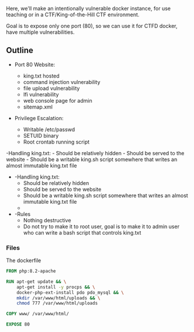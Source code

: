 Here, we'll make an intentionally vulnerable docker instance, for use teaching or in a CTF/King-of-the-Hill CTF environment.

Goal is to expose only one port (80), so we can use it for CTFD docker, have multiple vulnerabilities.

## Outline
- Port 80 Website:
    - king.txt hosted
    - command injection vulnerability
    - file upload vulnerability
    - lfi vulnerability
    - web console page for admin
    - sitemap.xml

- Privilege Escalation:
	- Writable /etc/passwd
	- SETUID binary
	- Root crontab running script

-Handling king.txt:
	- Should be relatively hidden
	- Should be served to the website
	- Should be a writable king.sh script somewhere that writes an almost immutable king.txt file


- -Handling king.txt:
	- Should be relatively hidden
	- Should be served to the website
	- Should be a writable king.sh script somewhere that writes an almost immutable king.txt file
	- 
- -Rules
	- Nothing destructive
	- Do not try to make it to root user, goal is to make it to admin user who can write a bash script that controls king.txt




### Files
The dockerfile
```dockerfile
FROM php:8.2-apache

RUN apt-get update && \
    apt-get install -y procps && \
    docker-php-ext-install pdo pdo_mysql && \
    mkdir /var/www/html/uploads && \
    chmod 777 /var/www/html/uploads

COPY www/ /var/www/html/

EXPOSE 80

```